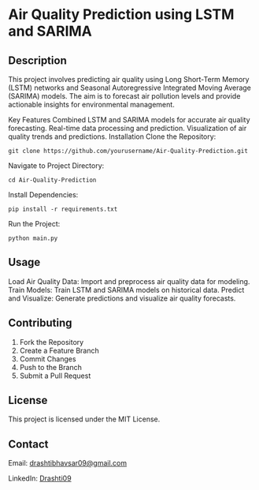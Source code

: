 # Air Quality Prediction using LSTM and SARIMA

## Description
This project involves predicting air quality using Long Short-Term Memory (LSTM) networks and Seasonal Autoregressive Integrated Moving Average (SARIMA) models. The aim is to forecast air pollution levels and provide actionable insights for environmental management.

Key Features
Combined LSTM and SARIMA models for accurate air quality forecasting.
Real-time data processing and prediction.
Visualization of air quality trends and predictions.
Installation
Clone the Repository:
```
git clone https://github.com/yourusername/Air-Quality-Prediction.git
```

Navigate to Project Directory:
```
cd Air-Quality-Prediction
```
Install Dependencies:
```
pip install -r requirements.txt
```
Run the Project:
```
python main.py
```
## Usage
Load Air Quality Data:
Import and preprocess air quality data for modeling.
Train Models:
Train LSTM and SARIMA models on historical data.
Predict and Visualize:
Generate predictions and visualize air quality forecasts.

## Contributing
1. Fork the Repository
2. Create a Feature Branch
3. Commit Changes
4. Push to the Branch
5. Submit a Pull Request
   
## License
This project is licensed under the MIT License.

## Contact
Email: drashtibhavsar09@gmail.com

LinkedIn: [Drashti09](https://www.linkedin.com/in/drashtibhavsar9/)
